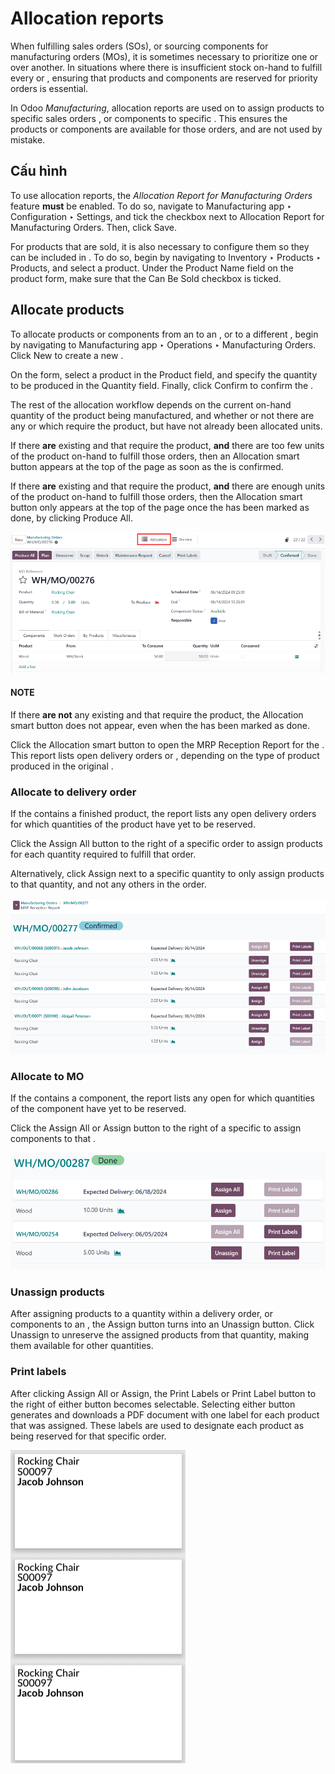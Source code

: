 # Allocation reports

When fulfilling sales orders (SOs), or sourcing components for manufacturing orders (MOs), it is
sometimes necessary to prioritize one  or  over another. In situations where there is
insufficient stock on-hand to fulfill every  or , ensuring that products and components are
reserved for priority orders is essential.

In Odoo *Manufacturing*, allocation reports are used on  to assign products to specific sales
orders , or components to specific . This ensures the products or components are available
for those orders, and are not used by mistake.

## Cấu hình

To use allocation reports, the *Allocation Report for Manufacturing Orders* feature **must** be
enabled. To do so, navigate to Manufacturing app ‣ Configuration ‣ Settings,
and tick the checkbox next to Allocation Report for Manufacturing Orders. Then, click
Save.

For products that are sold, it is also necessary to configure them so they can be included in .
To do so, begin by navigating to Inventory ‣ Products ‣ Products, and select a
product. Under the Product Name field on the product form, make sure that the
Can Be Sold checkbox is ticked.

## Allocate products

To allocate products or components from an  to an , or to a different , begin by
navigating to Manufacturing app ‣ Operations ‣ Manufacturing Orders. Click
New to create a new .

On the  form, select a product in the Product field, and specify the quantity to be
produced in the Quantity field. Finally, click Confirm to confirm the .

The rest of the allocation workflow depends on the current on-hand quantity of the product being
manufactured, and whether or not there are any  or  which require the product, but have
not already been allocated units.

If there **are** existing  and  that require the product, **and** there are too few units
of the product on-hand to fulfill those orders, then an <i class="fa fa-list"></i> Allocation smart
button appears at the top of the page as soon as the  is confirmed.

If there **are** existing  and  that require the product, **and** there are enough units
of the product on-hand to fulfill those orders, then the <i class="fa fa-list"></i> Allocation
smart button only appears at the top of the page once the  has been marked as done, by clicking
Produce All.

![The Allocation smart button at the top of an MO.](allocation/allocation-button.png)

#### NOTE
If there **are not** any existing  and  that require the product, the <i class="fa fa-list"></i>
Allocation smart button does not appear, even when the  has been marked as done.

Click the <i class="fa fa-list"></i> Allocation smart button to open the MRP Reception
Report for the . This report lists open delivery orders or , depending on the type of
product produced in the original .

### Allocate to delivery order

If the  contains a finished product, the report lists any open delivery orders for which
quantities of the product have yet to be reserved.

Click the Assign All button to the right of a specific order to assign products for each
quantity required to fulfill that order.

Alternatively, click Assign next to a specific quantity to only assign products to that
quantity, and not any others in the order.

![The MRP Reception Report for an MO containing finished products.](allocation/product-reception-report.png)

### Allocate to MO

If the  contains a component, the report lists any open  for which quantities of the
component have yet to be reserved.

Click the Assign All or Assign button to the right of a specific  to
assign components to that .

![The MRP Reception Report for an MO containing components.](allocation/component-reception-report.png)

### Unassign products

After assigning products to a quantity within a delivery order, or components to an ,
the Assign button turns into an Unassign button. Click Unassign
to unreserve the assigned products from that quantity, making them available for other quantities.

### Print labels

After clicking Assign All or Assign, the Print Labels or
Print Label button to the right of either button becomes selectable. Selecting either
button generates and downloads a PDF document with one label for each product that was assigned.
These labels are used to designate each product as being reserved for that specific order.

![The assignment labels generated by clicking Print Labels or Print Label.](allocation/assigned-labels.png)
